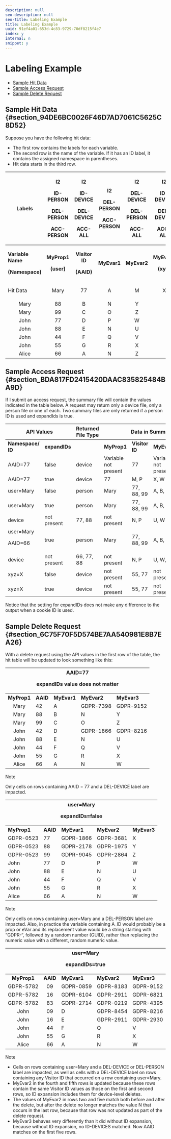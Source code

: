 ```yaml
---
description: null
seo-description: null
seo-title: Labeling Example
title: Labeling Example
uuid: 91ef4a01-653d-4c83-9729-70df8215f4e7
index: y
internal: n
snippet: y
---
```


# Labeling Example

* [Sample Hit Data](../c-data-governance/gdpr-labeling-example.md#section_94DE6BC0026F46D7AD7061C5625C8D52) 
* [Sample Access Request](../c-data-governance/gdpr-labeling-example.md#section_BDA817FD2415420DAAC835825484BA9D) 
* [Sample Delete Request](../c-data-governance/gdpr-labeling-example.md#section_6C75F70F5D574BE7AA540981E8B7EA26)

## Sample Hit Data {#section_94DE6BC0026F46D7AD7061C5625C8D52}

Suppose you have the following hit data:

* The first row contains the labels for each variable. 
* The second row is the name of the variable. If it has an ID label, it contains the assigned namespace in parentheses. 
* Hit data starts in the third row.

<table id="table_552CB5EA31B54C119487F91AE98723C6"> 
 <thead> 
  <tr> 
   <th colname="col1" class="entry"> Labels </th> 
   <th colname="col2" class="entry"> <p>I2 </p> <p>ID-PERSON </p> <p>DEL-PERSON </p> <p>ACC-PERSON </p> </th> 
   <th colname="col3" class="entry"> <p>I2 </p> <p>ID-DEVICE </p> <p>DEL-DEVICE </p> <p>ACC-ALL </p> </th> 
   <th colname="col4" class="entry"> <p>I2 </p> <p>DEL-PERSON </p> <p>ACC-PERSON </p> <p> </p> </th> 
   <th colname="col5" class="entry"> <p>I2 </p> <p>DEL-DEVICE </p> <p>DEL-PERSON </p> <p>ACC-ALL </p> </th> 
   <th colname="col6" class="entry"> <p>I2 </p> <p>ID-DEVICE </p> <p>DEL-DEVICE </p> <p>ACC-ALL </p> </th> 
  </tr>
 </thead>
 <tbody> 
  <tr> 
   <td colname="col1"> <p><b>Variable Name</b> </p> <p><b>(Namespace)</b> </p> </td> 
   <td colname="col2" align="center"> <p><b>MyProp1</b> </p> <p><b>(user)</b> </p> </td> 
   <td colname="col3" align="center"> <p><b>Visitor ID</b> </p> <p><b>(AAID)</b> </p> </td> 
   <td colname="col4" align="center"> <p><b>MyEvar1</b> </p> </td> 
   <td colname="col5" align="center"> <p><b>MyEvar2</b> </p> </td> 
   <td colname="col6" align="center"> <p><b>MyEvar3</b> </p> <p><b>(xyz)</b> </p> </td> 
  </tr> 
  <tr> 
   <td colname="col1" morerows="7"> <p>Hit Data </p> </td> 
   <td colname="col2" align="center"> Mary </td> 
   <td colname="col3" align="center"> 77 </td> 
   <td colname="col4" align="center"> A </td> 
   <td colname="col5" align="center"> M </td> 
   <td colname="col6" align="center"> X </td> 
  </tr> 
  <tr> 
   <td colname="col2" align="center"> Mary </td> 
   <td colname="col3" align="center"> 88 </td> 
   <td colname="col4" align="center"> B </td> 
   <td colname="col5" align="center"> N </td> 
   <td colname="col6" align="center"> Y </td> 
  </tr> 
  <tr> 
   <td colname="col2" align="center"> Mary </td> 
   <td colname="col3" align="center"> 99 </td> 
   <td colname="col4" align="center"> C </td> 
   <td colname="col5" align="center"> O </td> 
   <td colname="col6" align="center"> Z </td> 
  </tr> 
  <tr> 
   <td colname="col2" align="center"> John </td> 
   <td colname="col3" align="center"> 77 </td> 
   <td colname="col4" align="center"> D </td> 
   <td colname="col5" align="center"> P </td> 
   <td colname="col6" align="center"> W </td> 
  </tr> 
  <tr> 
   <td colname="col2" align="center"> John </td> 
   <td colname="col3" align="center"> 88 </td> 
   <td colname="col4" align="center"> E </td> 
   <td colname="col5" align="center"> N </td> 
   <td colname="col6" align="center"> U </td> 
  </tr> 
  <tr> 
   <td colname="col2" align="center"> John </td> 
   <td colname="col3" align="center"> 44 </td> 
   <td colname="col4" align="center"> F </td> 
   <td colname="col5" align="center"> Q </td> 
   <td colname="col6" align="center"> V </td> 
  </tr> 
  <tr> 
   <td colname="col2" align="center"> John </td> 
   <td colname="col3" align="center"> 55 </td> 
   <td colname="col4" align="center"> G </td> 
   <td colname="col5" align="center"> R </td> 
   <td colname="col6" align="center"> X </td> 
  </tr> 
  <tr> 
   <td colname="col2" align="center"> Alice </td> 
   <td colname="col3" align="center"> 66 </td> 
   <td colname="col4" align="center"> A </td> 
   <td colname="col5" align="center"> N </td> 
   <td colname="col6" align="center"> Z </td> 
  </tr> 
 </tbody> 
</table>

## Sample Access Request {#section_BDA817FD2415420DAAC835825484BA9D}

If I submit an access request, the summary file will contain the values indicated in the table below. A request may return only a device file, only a person file or one of each. Two summary files are only returned if a person ID is used and expandIds is true. 

<table id="table_BF98326DFA3A493B980485466AE0E910"> 
 <thead> 
  <tr> 
   <th align="center" class="entry" colspan="2"> API Values </th> 
   <th colname="col3" class="entry"> Returned File Type </th> 
   <th align="center" class="entry" colspan="5"> Data in Summary Access File </th> 
  </tr>
 </thead>
 <tbody> 
  <tr> 
   <td colname="col1"><b>Namespace/ ID</b> </td> 
   <td colname="col2"><b>expandIDs</b> </td> 
   <td colname="col3"> </td> 
   <td colname="col4"><b>MyProp1</b> </td> 
   <td colname="col5"><b>Visitor ID</b> </td> 
   <td colname="col6"><b>MyEvar1</b> </td> 
   <td colname="col7"><b>MyEvar2</b> </td> 
   <td colname="col8"><b>MyEvar3</b> </td> 
  </tr> 
  <tr> 
   <td colname="col1"> AAID=77 </td> 
   <td colname="col2"> false </td> 
   <td colname="col3"> device </td> 
   <td colname="col4" morerows="1"> Variable not present </td> 
   <td colname="col5"> 77 </td> 
   <td colname="col6" morerows="1"> Variable not present </td> 
   <td colname="col7"> M, P </td> 
   <td colname="col8"> X, W </td> 
  </tr> 
  <tr> 
   <td colname="col1"> AAID=77 </td> 
   <td colname="col2"> true </td> 
   <td colname="col3"> device </td> 
   <td colname="col5"> 77 </td> 
   <td colname="col7"> M, P </td> 
   <td colname="col8"> X, W </td> 
  </tr> 
  <tr> 
   <td colname="col1"> user=Mary </td> 
   <td colname="col2"> false </td> 
   <td colname="col3"> person </td> 
   <td colname="col4"> Mary </td> 
   <td colname="col5"> 77, 88, 99 </td> 
   <td colname="col6"> A, B, C </td> 
   <td colname="col7"> M, N, O </td> 
   <td colname="col8"> X, Y, Z </td> 
  </tr> 
  <tr> 
   <td colname="col1" morerows="1"> user=Mary </td> 
   <td colname="col2" morerows="1"> true </td> 
   <td colname="col3"> person </td> 
   <td colname="col4"> Mary </td> 
   <td colname="col5"> 77, 88, 99 </td> 
   <td colname="col6"> A, B, C </td> 
   <td colname="col7"> M, N, O </td> 
   <td colname="col8"> X, Y, Z </td> 
  </tr> 
  <tr> 
   <td colname="col3"> device </td> 
   <td colname="col4"> not present </td> 
   <td colname="col5"> 77, 88 </td> 
   <td colname="col6"> not present </td> 
   <td colname="col7"> N, P </td> 
   <td colname="col8"> U, W </td> 
  </tr> 
  <tr> 
   <td colname="col1" morerows="1">user=Mary <p>AAID=66 </p> </td> 
   <td colname="col2" morerows="1"> true </td> 
   <td colname="col3"> person </td> 
   <td colname="col4"> Mary </td> 
   <td colname="col5"> 77, 88, 99 </td> 
   <td colname="col6"> A, B, C </td> 
   <td colname="col7"> M, N, O </td> 
   <td colname="col8"> X, Y, Z </td> 
  </tr> 
  <tr> 
   <td colname="col3"> device </td> 
   <td colname="col4"> not present </td> 
   <td colname="col5"> 66, 77, 88 </td> 
   <td colname="col6"> not present </td> 
   <td colname="col7"> N, P </td> 
   <td colname="col8"> U, W, Z </td> 
  </tr> 
  <tr> 
   <td colname="col1"> xyz=X </td> 
   <td colname="col2"> false </td> 
   <td colname="col3"> device </td> 
   <td colname="col4"> not present </td> 
   <td colname="col5"> 55, 77 </td> 
   <td colname="col6"> not present </td> 
   <td colname="col7"> M, R </td> 
   <td colname="col8"> X </td> 
  </tr> 
  <tr> 
   <td colname="col1"> xyz=X </td> 
   <td colname="col2"> true </td> 
   <td colname="col3"> device </td> 
   <td colname="col4"> not present </td> 
   <td colname="col5"> 55, 77 </td> 
   <td colname="col6"> not present </td> 
   <td colname="col7"> M, P, R </td> 
   <td colname="col8"> W, X </td> 
  </tr> 
 </tbody> 
</table>

Notice that the setting for expandIDs does not make any difference to the output when a cookie ID is used.

## Sample Delete Request {#section_6C75F70F5D574BE7AA540981E8B7EA26}

With a delete request using the API values in the first row of the table, the hit table will be updated to look something like this: 

<table id="table_B7934409AE0141AB9528ABED98CC033F"> 
 <thead> 
  <tr> 
   <th align="center" class="entry" colspan="5">AAID=77 <p>expandIDs value does not matter </p> </th> 
  </tr>
 </thead>
 <tbody> 
  <tr> 
   <td colname="col1"><b>MyProp1</b> </td> 
   <td colname="col2"><b>AAID</b> </td> 
   <td colname="col3"><b>MyEvar1</b> </td> 
   <td colname="col4"><b>MyEvar2</b> </td> 
   <td colname="col5"><b>MyEvar3</b> </td> 
  </tr> 
  <tr> 
   <td colname="col1" align="center"> Mary </td> 
   <td colname="col2"> 42 </td> 
   <td colname="col3"> A </td> 
   <td colname="col4"> GDPR-7398 </td> 
   <td colname="col5"> GDPR-9152 </td> 
  </tr> 
  <tr> 
   <td colname="col1" align="center"> Mary </td> 
   <td colname="col2"> 88 </td> 
   <td colname="col3"> B </td> 
   <td colname="col4"> N </td> 
   <td colname="col5"> Y </td> 
  </tr> 
  <tr> 
   <td colname="col1" align="center"> Mary </td> 
   <td colname="col2"> 99 </td> 
   <td colname="col3"> C </td> 
   <td colname="col4"> O </td> 
   <td colname="col5"> Z </td> 
  </tr> 
  <tr> 
   <td colname="col1" align="center"> John </td> 
   <td colname="col2"> 42 </td> 
   <td colname="col3"> D </td> 
   <td colname="col4"> GDPR-1866 </td> 
   <td colname="col5"> GDPR-8216 </td> 
  </tr> 
  <tr> 
   <td colname="col1" align="center"> John </td> 
   <td colname="col2"> 88 </td> 
   <td colname="col3"> E </td> 
   <td colname="col4"> N </td> 
   <td colname="col5"> U </td> 
  </tr> 
  <tr> 
   <td colname="col1" align="center"> John </td> 
   <td colname="col2"> 44 </td> 
   <td colname="col3"> F </td> 
   <td colname="col4"> Q </td> 
   <td colname="col5"> V </td> 
  </tr> 
  <tr> 
   <td colname="col1" align="center"> John </td> 
   <td colname="col2"> 55 </td> 
   <td colname="col3"> G </td> 
   <td colname="col4"> R </td> 
   <td colname="col5"> X </td> 
  </tr> 
  <tr> 
   <td colname="col1" align="center"> Alice </td> 
   <td colname="col2"> 66 </td> 
   <td colname="col3"> A </td> 
   <td colname="col4"> N </td> 
   <td colname="col5"> W </td> 
  </tr> 
 </tbody> 
</table>

>[!NOTE]
>
>Only cells on rows containing AAID = 77 and a DEL-DEVICE label are impacted.

<table id="table_A11491B0E0FF41AD99407710FBAF0D1D"> 
 <thead> 
  <tr> 
   <th align="center" class="entry" colspan="5">user=Mary <p>expandIDs=false </p> </th> 
  </tr>
 </thead>
 <tbody> 
  <tr> 
   <td colname="col1"><b>MyProp1</b> </td> 
   <td colname="col2"><b>AAID</b> </td> 
   <td colname="col3"><b>MyEvar1</b> </td> 
   <td colname="col4"><b>MyEvar2</b> </td> 
   <td colname="col5"><b>MyEvar3</b> </td> 
  </tr> 
  <tr> 
   <td colname="col1"> GDPR-0523 </td> 
   <td colname="col2"> 77 </td> 
   <td colname="col3"> GDPR-1866 </td> 
   <td colname="col4"> GDPR-3681 </td> 
   <td colname="col5"> X </td> 
  </tr> 
  <tr> 
   <td colname="col1"> GDPR-0523 </td> 
   <td colname="col2"> 88 </td> 
   <td colname="col3"> GDPR-2178 </td> 
   <td colname="col4"> GDPR-1975 </td> 
   <td colname="col5"> Y </td> 
  </tr> 
  <tr> 
   <td colname="col1"> GDPR-0523 </td> 
   <td colname="col2"> 99 </td> 
   <td colname="col3"> GDPR-9045 </td> 
   <td colname="col4"> GDPR-2864 </td> 
   <td colname="col5"> Z </td> 
  </tr> 
  <tr> 
   <td colname="col1"> John </td> 
   <td colname="col2"> 77 </td> 
   <td colname="col3"> D </td> 
   <td colname="col4"> P </td> 
   <td colname="col5"> W </td> 
  </tr> 
  <tr> 
   <td colname="col1"> John </td> 
   <td colname="col2"> 88 </td> 
   <td colname="col3"> E </td> 
   <td colname="col4"> N </td> 
   <td colname="col5"> U </td> 
  </tr> 
  <tr> 
   <td colname="col1"> John </td> 
   <td colname="col2"> 44 </td> 
   <td colname="col3"> F </td> 
   <td colname="col4"> Q </td> 
   <td colname="col5"> V </td> 
  </tr> 
  <tr> 
   <td colname="col1"> John </td> 
   <td colname="col2"> 55 </td> 
   <td colname="col3"> G </td> 
   <td colname="col4"> R </td> 
   <td colname="col5"> X </td> 
  </tr> 
  <tr> 
   <td colname="col1"> Alice </td> 
   <td colname="col2"> 66 </td> 
   <td colname="col3"> A </td> 
   <td colname="col4"> N </td> 
   <td colname="col5"> W </td> 
  </tr> 
 </tbody> 
</table>

>[!NOTE]
>
>Only cells on rows containing user=Mary and a DEL-PERSON label are impacted. Also, in practice the variable containing A_ID would probably be a prop or eVar and its replacement value would be a string starting with “GDPR-“, followed by a random number (GUID), rather than replacing the numeric value with a different, random numeric value.

<table id="table_21D0852EE2384F7789B3C0E418429CCA"> 
 <thead> 
  <tr> 
   <th align="center" class="entry" colspan="5">user=Mary <p>expandIDs=true </p> </th> 
  </tr>
 </thead>
 <tbody> 
  <tr> 
   <td colname="col1" align="center"><b>MyProp1</b> </td> 
   <td colname="col2" align="center"><b>AAID</b> </td> 
   <td colname="col3"><b>MyEvar1</b> </td> 
   <td colname="col4"><b>MyEvar2</b> </td> 
   <td colname="col5"><b>MyEvar3</b> </td> 
  </tr> 
  <tr> 
   <td colname="col1" align="center"> GDPR-5782 </td> 
   <td colname="col2" align="center"> 09 </td> 
   <td colname="col3"> GDPR-0859 </td> 
   <td colname="col4"> GDPR-8183 </td> 
   <td colname="col5"> GDPR-9152 </td> 
  </tr> 
  <tr> 
   <td colname="col1" align="center"> GDPR-5782 </td> 
   <td colname="col2" align="center"> 16 </td> 
   <td colname="col3"> GDPR-6104 </td> 
   <td colname="col4"> GDPR-2911 </td> 
   <td colname="col5"> GDPR-6821 </td> 
  </tr> 
  <tr> 
   <td colname="col1" align="center"> GDPR-5782 </td> 
   <td colname="col2" align="center"> 83 </td> 
   <td colname="col3"> GDPR-2714 </td> 
   <td colname="col4"> GDPR-0219 </td> 
   <td colname="col5"> GDPR-4395 </td> 
  </tr> 
  <tr> 
   <td colname="col1" align="center"> John </td> 
   <td colname="col2" align="center"> 09 </td> 
   <td colname="col3"> D </td> 
   <td colname="col4"> GDPR-8454 </td> 
   <td colname="col5"> GDPR-8216 </td> 
  </tr> 
  <tr> 
   <td colname="col1" align="center"> John </td> 
   <td colname="col2" align="center"> 16 </td> 
   <td colname="col3"> E </td> 
   <td colname="col4"> GDPR-2911 </td> 
   <td colname="col5"> GDPR-2930 </td> 
  </tr> 
  <tr> 
   <td colname="col1" align="center"> John </td> 
   <td colname="col2" align="center"> 44 </td> 
   <td colname="col3"> F </td> 
   <td colname="col4"> Q </td> 
   <td colname="col5"> V </td> 
  </tr> 
  <tr> 
   <td colname="col1" align="center"> John </td> 
   <td colname="col2" align="center"> 55 </td> 
   <td colname="col3"> G </td> 
   <td colname="col4"> R </td> 
   <td colname="col5"> X </td> 
  </tr> 
  <tr> 
   <td colname="col1" align="center"> Alice </td> 
   <td colname="col2" align="center"> 66 </td> 
   <td colname="col3"> A </td> 
   <td colname="col4"> N </td> 
   <td colname="col5"> W </td> 
  </tr> 
 </tbody> 
</table>

>[!NOTE]
>
>* Cells on rows containing user=Mary and a DEL-DEVICE or DEL-PERSON label are impacted, as well as cells with a DEL-DEVICE label on rows containing any Visitor ID that occurred on a row containing user=Mary. 
>* MyEvar2 in the fourth and fifth rows is updated because these rows contain the same Visitor ID values as those on the first and second rows, so ID expansion includes them for device-level deletes. 
>* The values of MyEvar2 in rows two and five match both before and after the delete, but after the delete no longer matches the value N that occurs in the last row, because that row was not updated as part of the delete request. 
>* MyEvar3 behaves very differently than it did without ID expansion, because without ID expansion, no ID-DEVICES matched. Now AAID matches on the first five rows. 
>

